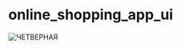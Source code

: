 # online_shopping_app_ui

![ЧЕТВЕРНАЯ](https://github.com/KHALMATOV-FARRUKH/online_shopping_app_ui/assets/115084566/739078fc-56ce-4043-a3c7-fef3be4c294c)
